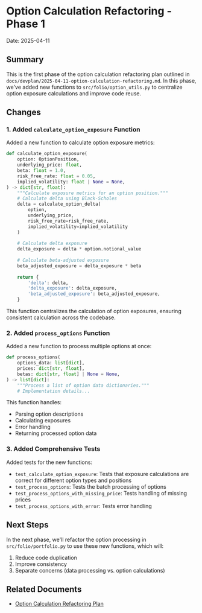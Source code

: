 # Option Calculation Refactoring - Phase 1

Date: 2025-04-11

## Summary

This is the first phase of the option calculation refactoring plan outlined in `docs/devplan/2025-04-11-option-calculation-refactoring.md`. In this phase, we've added new functions to `src/folio/option_utils.py` to centralize option exposure calculations and improve code reuse.

## Changes

### 1. Added `calculate_option_exposure` Function

Added a new function to calculate option exposure metrics:

```python
def calculate_option_exposure(
    option: OptionPosition,
    underlying_price: float,
    beta: float = 1.0,
    risk_free_rate: float = 0.05,
    implied_volatility: float | None = None,
) -> dict[str, float]:
    """Calculate exposure metrics for an option position."""
    # Calculate delta using Black-Scholes
    delta = calculate_option_delta(
        option, 
        underlying_price, 
        risk_free_rate=risk_free_rate, 
        implied_volatility=implied_volatility
    )
    
    # Calculate delta exposure
    delta_exposure = delta * option.notional_value
    
    # Calculate beta-adjusted exposure
    beta_adjusted_exposure = delta_exposure * beta
    
    return {
        'delta': delta,
        'delta_exposure': delta_exposure,
        'beta_adjusted_exposure': beta_adjusted_exposure,
    }
```

This function centralizes the calculation of option exposures, ensuring consistent calculation across the codebase.

### 2. Added `process_options` Function

Added a new function to process multiple options at once:

```python
def process_options(
    options_data: list[dict],
    prices: dict[str, float],
    betas: dict[str, float] | None = None,
) -> list[dict]:
    """Process a list of option data dictionaries."""
    # Implementation details...
```

This function handles:
- Parsing option descriptions
- Calculating exposures
- Error handling
- Returning processed option data

### 3. Added Comprehensive Tests

Added tests for the new functions:
- `test_calculate_option_exposure`: Tests that exposure calculations are correct for different option types and positions
- `test_process_options`: Tests the batch processing of options
- `test_process_options_with_missing_price`: Tests handling of missing prices
- `test_process_options_with_error`: Tests error handling

## Next Steps

In the next phase, we'll refactor the option processing in `src/folio/portfolio.py` to use these new functions, which will:
1. Reduce code duplication
2. Improve consistency
3. Separate concerns (data processing vs. option calculations)

## Related Documents

- [Option Calculation Refactoring Plan](../devplan/2025-04-11-option-calculation-refactoring.md)
